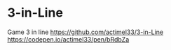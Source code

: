 # 3-in-Line
Game 3 in line
https://github.com/actimel33/3-in-Line
https://codepen.io/actimel33/pen/bRdbZa